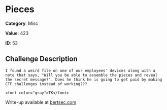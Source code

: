 # Pieces
**Category**: Misc

**Value**: 423

**ID**: 53

## Challenge Description
```
I found a weird file on one of our employees' devices along with a note that says, "Will you be able to assemble the pieces and reveal the secret message?". Does he think he is going to get paid by making CTF challenges instead of working???

<font color="gray">TK</font>
```

Write-up available at [bertsec.com](https://bertsec.com)
